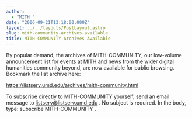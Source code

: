 ```yaml
---
author:
  - "MITH "
date: "2006-09-21T13:18:00.000Z"
layout: ../../layouts/PostLayout.astro
slug: mith-community-archives-available
title: MITH-COMMUNITY Archives Available
---
```


By popular demand, the archives of MITH-COMMUNITY, our low-volume announcement list for events at MITH and news from the wider digital humanities community beyond, are now available for public browsing. Bookmark the list archive here:

<https://listserv.umd.edu/archives/mith-community.html>

To subscribe directly to MITH-COMMUNITY yourself, send an email message to listserv@listserv.umd.edu . No subject is required. In the body, type: subscribe MITH-COMMUNITY .
